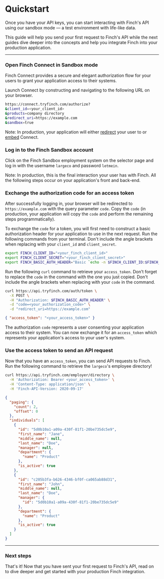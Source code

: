 # Quickstart

Once you have your API keys, you can start interacting with Finch's API using our sandbox mode — a test environment with life-like data.

This guide will help you send your first request to Finch's API while the next guides dive deeper into the concepts and help you integrate Finch into your production application.    

---

### Open Finch Connect in Sandbox mode

Finch Connect provides a secure and elegant authorization flow for your users to grant your application access to their systems.

Launch Connect by constructing and navigating to the following URL on your browser.

```bash
https://connect.tryfinch.com/authorize?
&client_id=<your_client_id>
&products=company directory
&redirect_uri=https://example.com
&sandbox=true
```

Note: In production, your application will either [redirect](./Integrating-with-Finch/Integrate-Finch-Connect/Redirect-to-Connect.md) your user to or [embed](./Integrating-with-Finch/Integrate-Finch-Connect/Embed-Connect.md) Connect.

### Log in to the Finch Sandbox account

Click on the Finch Sandbox employment system on the selector page and log in with the username `largeco` and password `letmein`. 

Note: In production, this is the final interaction your user has with Finch. All the following steps occur on your application's front and back-end.

### Exchange the authorization code for an access token

After successfully logging in, your browser will be redirected to `https://example.com` with the query parameter `code`. Copy the `code` (in production, your application will copy the `code` and perform the remaining steps programmatically).

To exchange the `code` for a token, you will first need to construct a basic authorization header for your application to use in the next request. Run the following commands from your terminal. Don't include the angle brackets when replacing with your `client_id` and `client_secret`.

```bash
export FINCH_CLIENT_ID="<your_finch_client_id>"
export FINCH_CLIENT_SECRET="<your_finch_client_secret>"
export FINCH_BASIC_AUTH_HEADER="Basic `echo -n $FINCH_CLIENT_ID:$FINCH_CLIENT_SECRET | base64`"
```

Run the following `curl` command to retrieve your `access_token`. Don't forget to replace the `code` in the command with the one you just copied. Don't include the angle brackets when replacing with your `code` in the command.

<!--
type: tab
title: Request
-->
```bash
curl https://api.tryfinch.com/auth/token \
  -X POST \
  -H "Authorization: $FINCH_BASIC_AUTH_HEADER" \
  -d "code=<your_authorization_code>" \
  -d "redirect_uri=https://example.com"
```
<!--
type: tab
title: Response
-->
```json
{ "access_token": "<your_access_token>" }
```
<!-- type: tab-end -->

The authorization `code` represents a user consenting your application access to their system. You can now exchange it for an `access_token` which represents your application's access to your user's system. 

### Use the access token to send an API request

Now that you have an `access_token`, you can send API requests to Finch. Run the following command to retrieve the `largeco`'s employee directory!

<!--
type: tab
title: Request
-->
```bash
curl https://api.tryfinch.com/employer/directory \
  -H 'Authorization: Bearer <your_access_token>' \
  -H 'Content-Type: application/json' \
  -H 'Finch-API-Version: 2020-09-17'
```
<!--
type: tab
title: Response
-->
```json
{
  "paging": {
    "count": 2,
    "offset": 0
  },
  "individuals": [
    {
      "id": "5d0b10a1-a09a-430f-81f1-20be735dc5e9",
      "first_name": "Jane",
      "middle_name": null,
      "last_name": "Doe",
      "manager": null,
      "department": {
        "name": "Product"
      },
      "is_active": true
    },
    {
      "id": "c205b3fa-b626-4346-bf0f-ca065ab88d31",
      "first_name": "John",
      "middle_name": null,
      "last_name": "Doe",
      "manager": {
        "id": "5d0b10a1-a09a-430f-81f1-20be735dc5e9"
      },
      "department": {
        "name": "Product"
      },
      "is_active": true
    }
  ]
}
```
<!-- type: tab-end -->
---  

### Next steps

That's it! Now that you have sent your first request to Finch's API, read on to dive deeper and get started with your production Finch integration.